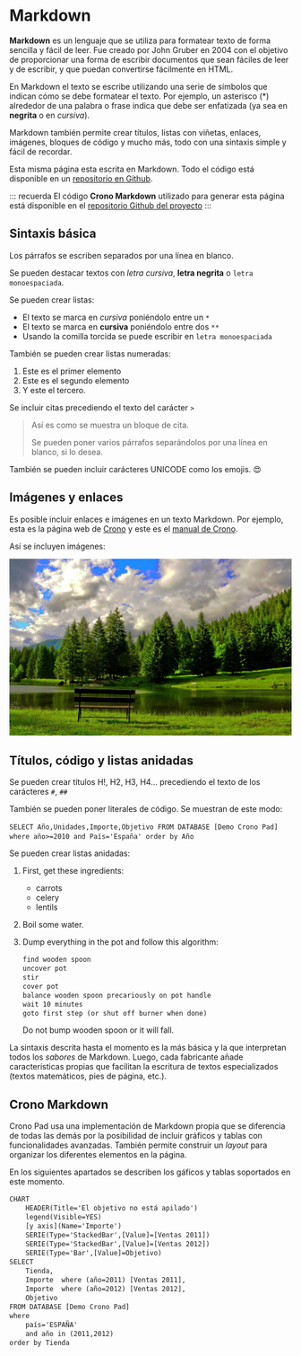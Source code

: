 ﻿
# Markdown


**Markdown** es un lenguaje que se utiliza para formatear texto de forma sencilla y fácil de leer. Fue creado por John Gruber en 2004 con el objetivo de proporcionar una forma de escribir documentos que sean fáciles de leer y de escribir, y que puedan convertirse fácilmente en HTML.

En Markdown el texto se escribe utilizando una serie de símbolos que indican cómo se debe formatear el texto. Por ejemplo, un asterisco (*) alrededor de una palabra o frase indica que debe ser enfatizada (ya sea en **negrita** o en *cursiva*).

Markdown también permite crear títulos, listas con viñetas, enlaces, imágenes, bloques de código y mucho más, todo con una sintaxis simple y fácil de recordar.

Esta misma página esta escrita en Markdown. Todo el código está disponible en un [repositorio en Github](https://github.com/bifacil/pad.crono.net).

::: recuerda
El código <strong>Crono Markdown</strong> utilizado para generar esta página está disponible en
el [repositorio Github del proyecto](https://github.com/bifacil/pad.crono.net/blob/master/markdown/README.md)
:::

## Sintaxis básica

Los párrafos se escriben separados por una línea en blanco.

Se pueden destacar textos con *letra cursiva*, **letra negrita** o `letra monoespaciada`. 

Se pueden crear listas:

  * El texto se marca en *cursiva* poniéndolo entre un `*` 
  * El texto se marca en **cursiva** poniéndolo entre dos `**`
  * Usando la comilla torcida se puede escribir en `letra monoespaciada`

También se pueden crear listas numeradas:

  1. Este es el primer elemento
  2. Este es el segundo elemento
  3. Y este el tercero.

Se incluir citas precediendo el texto del carácter `>`

> Así es como se muestra un bloque de cita. 
>
> Se pueden poner varios párrafos separándolos por una línea en blanco,
> si lo desea.

También se pueden incluir carácteres UNICODE como los emojis. 😍

## Imágenes y enlaces

Es posible incluir enlaces e imágenes en un texto Markdown. Por ejemplo, esta es la página web de [Crono](https://businessintelligence.es) y este es el [manual de Crono](https://crono.org).

Así se incluyen imágenes:

![Imagen](/resources/images/image.jpg)

## Títulos, código y listas anidadas

Se pueden crear títulos H!, H2, H3, H4... precediendo el texto de los carácteres `#`, `##`

También se pueden poner literales de código. Se muestran de este modo:

``
SELECT Año,Unidades,Importe,Objetivo
FROM DATABASE [Demo Crono Pad] 
where año>=2010 and País='España'
order by Año
``

Se pueden crear listas anidadas:


 1. First, get these ingredients:

      * carrots
      * celery
      * lentils

 2. Boil some water.

 3. Dump everything in the pot and follow
    this algorithm:

        find wooden spoon
        uncover pot
        stir
        cover pot
        balance wooden spoon precariously on pot handle
        wait 10 minutes
        goto first step (or shut off burner when done)

    Do not bump wooden spoon or it will fall.


La sintaxis descrita hasta el momento es la más básica y la que interpretan todos los *sabores* de Markdown. Luego, cada fabricante añade características propias que facilitan la escritura de textos especializados (textos matemáticos, pies de página, etc.).




## Crono Markdown


Crono Pad usa una implementación de Markdown propia que se diferencia de todas las demás por la posibilidad de incluir gráficos y tablas con funcionalidades avanzadas. También permite construir un *layout* para organizar los diferentes elementos en la página.

En los siguientes apartados se describen los gáficos y tablas soportados en este momento.


``` chart
CHART 
    HEADER(Title='El objetivo no está apilado')
    legend(Visible=YES)
    [y axis](Name='Importe')
    SERIE(Type='StackedBar',[Value]=[Ventas 2011])
    SERIE(Type='StackedBar',[Value]=[Ventas 2012])
    SERIE(Type='Bar',[Value]=Objetivo)
SELECT  
    Tienda,
    Importe  where (año=2011) [Ventas 2011],
    Importe  where (año=2012) [Ventas 2012],
    Objetivo
FROM DATABASE [Demo Crono Pad] 
where 
    país='ESPAÑA' 
    and año in (2011,2012)
order by Tienda
```

